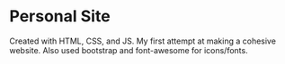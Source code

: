 # Personal Site
Created with HTML, CSS, and JS. My first attempt at making a cohesive website. Also used bootstrap and font-awesome for icons/fonts.
